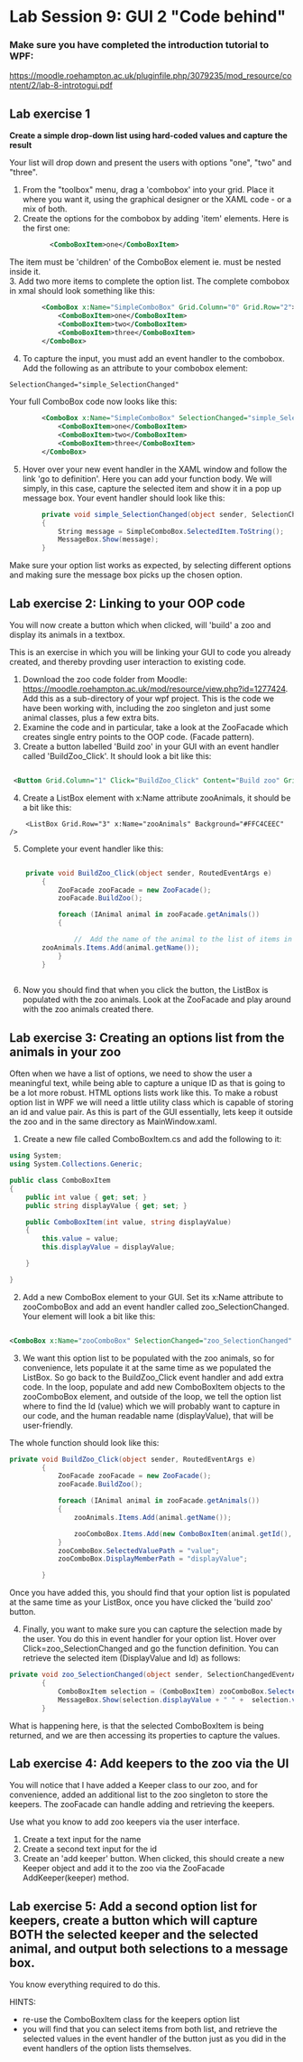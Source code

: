 # Lab Session 9: GUI 2  "Code behind"

### Make sure you have completed the introduction tutorial to WPF: 
https://moodle.roehampton.ac.uk/pluginfile.php/3079235/mod_resource/content/2/lab-8-introtogui.pdf

## Lab exercise 1

__Create a simple drop-down list using hard-coded values and capture the result__

Your list will drop down and present the users with options "one", "two" and "three".


1. From the "toolbox" menu, drag a 'combobox' into your grid.  Place it where you want it, using the graphical designer or the XAML code - or a mix of both.
2. Create the options for the combobox by adding 'item' elements.  Here is the first one:

```xml
          <ComboBoxItem>one</ComboBoxItem>
```
The item must be 'children' of the ComboBox element ie. must be nested inside it.   
3. Add two more items to complete the option list.  The complete combobox in xmal should look something like this:

```xml
        <ComboBox x:Name="SimpleComboBox" Grid.Column="0" Grid.Row="2">
            <ComboBoxItem>one</ComboBoxItem>
            <ComboBoxItem>two</ComboBoxItem>
            <ComboBoxItem>three</ComboBoxItem>
        </ComboBox>


```

4. To capture the input, you must add an event handler to the combobox.  Add the following as an attribute to your combobox element:

```xml
SelectionChanged="simple_SelectionChanged"
```

Your full ComboBox code now looks like this:

```xml
        <ComboBox x:Name="SimpleComboBox" SelectionChanged="simple_SelectionChanged" Grid.Column="0" Grid.Row="2">
            <ComboBoxItem>one</ComboBoxItem>
            <ComboBoxItem>two</ComboBoxItem>
            <ComboBoxItem>three</ComboBoxItem>
        </ComboBox>

```

5. Hover over your new event handler in the XAML window and follow the link  'go to definition'.  Here you can add  your function body. We will simply, in this case, capture the selected item and show it in a pop up message box.   Your event handler should look like this:

```c#
        private void simple_SelectionChanged(object sender, SelectionChangedEventArgs e)
        {
            String message = SimpleComboBox.SelectedItem.ToString();
            MessageBox.Show(message);
        }
```

Make sure your option list works as expected, by selecting different options and making sure the message box picks up the chosen option.

## Lab exercise 2: Linking to your OOP code

You will now create a button which when clicked, will 'build' a zoo and display its animals in a textbox.

This is an exercise in which you will be linking your GUI to code you already created, and thereby provding user interaction to existing code.

1. Download the zoo code folder from Moodle: https://moodle.roehampton.ac.uk/mod/resource/view.php?id=1277424.  Add this as a sub-directory of your wpf project.  This is the code we have been working with, including the zoo singleton and just some animal classes, plus a few extra bits.
2. Examine the code and in particular, take a look at the ZooFacade which creates single entry points to the OOP code. (Facade pattern).
3. Create a button labelled 'Build zoo' in your GUI with an event handler called 'BuildZoo_Click'.  It should look a bit like this:

```xml

 <Button Grid.Column="1" Click="BuildZoo_Click" Content="Build zoo" Grid.Row="2" />
```
4. Create a ListBox element with x:Name attribute zooAnimals, it should be a bit like this:

```
    <ListBox Grid.Row="3" x:Name="zooAnimals" Background="#FFC4CEEC" />
```
5. Complete your event handler like this: 

```c#

	private void BuildZoo_Click(object sender, RoutedEventArgs e)
        {
            ZooFacade zooFacade = new ZooFacade();
            zooFacade.BuildZoo();

            foreach (IAnimal animal in zooFacade.getAnimals())
            {

                //  Add the name of the animal to the list of items in the zooAnimals ListBox element
		zooAnimals.Items.Add(animal.getName());
            }
        }
	       

```

6. Now you should find that when you click the button, the ListBox is populated with the zoo animals.  Look at the ZooFacade and play around with the zoo animals created there.

## Lab exercise 3: Creating an options list from the animals in your zoo

Often when we have a list of options, we need to show the user a meaningful text, while being able to capture a unique ID as that is going to be a lot more robust. HTML options lists work like this.  To make a robust option list in WPF we will need a little utility class which is capable of storing an id and value pair.  As this is part of the GUI essentially, lets keep it outside the zoo and in the same directory as MainWindow.xaml.

1. Create a new file called ComboBoxItem.cs and add the following to it:

```c#
using System;
using System.Collections.Generic;

public class ComboBoxItem
{
    public int value { get; set; }
    public string displayValue { get; set; }

    public ComboBoxItem(int value, string displayValue)
    {
        this.value = value;
        this.displayValue = displayValue;

    }

}

```

2. Add a new ComboBox element to your GUI.  Set its x:Name attribute to zooComboBox and add an event handler called zoo_SelectionChanged. Your element will look a bit like this:

```xml

<ComboBox x:Name="zooComboBox" SelectionChanged="zoo_SelectionChanged" Grid.Row="5" Grid.Column="1"/>
```

3. We want this option list to be populated with the zoo animals, so for convenience, lets populate it at the same time as we populated the ListBox. So go back to the BuildZoo_Click event handler and add extra code.  In the loop, populate and add new ComboBoxItem objects to the zooComboBox element, and outside of the loop, we tell the option list where to find the Id (value) which we will probably want to capture in our code, and the human readable name (displayValue), that will be user-friendly.

The whole function should look like this:

```c#
private void BuildZoo_Click(object sender, RoutedEventArgs e)
        {
            ZooFacade zooFacade = new ZooFacade();
            zooFacade.BuildZoo();

            foreach (IAnimal animal in zooFacade.getAnimals())
            {
                zooAnimals.Items.Add(animal.getName());

                zooComboBox.Items.Add(new ComboBoxItem(animal.getId(), animal.getName()));
            }
            zooComboBox.SelectedValuePath = "value";
            zooComboBox.DisplayMemberPath = "displayValue";

        }
```

Once you have added this, you should find that your option list is populated at the same time as your ListBox, once you have clicked the 'build zoo' button.

4. Finally, you want to make sure you can capture the selection made by the user.  You do this in event handler for  your option list.   Hover over Click=zoo_SelectionChanged and go the function definition.  You can retrieve the selected item (DisplayValue and Id) as follows:

```c#
private void zoo_SelectionChanged(object sender, SelectionChangedEventArgs e)
        {
            ComboBoxItem selection = (ComboBoxItem) zooComboBox.SelectedItem;
            MessageBox.Show(selection.displayValue + " " +  selection.value);
        }
```

What is happening here, is that the selected ComboBoxItem is being returned, and we are then accessing its properties to capture the values.

## Lab exercise 4: Add keepers to the zoo via the UI

You will notice that I have added a Keeper class to our zoo, and for convenience, added an additional list to  the zoo singleton to store the keepers.  The zooFacade can handle adding and retrieving the keepers.

Use what you know to add zoo keepers via the user interface.
1. Create a text input for the name
2. Create a second text input for the id
3. Create an 'add keeper' button.  When clicked, this should create a new Keeper object and add it to the zoo via the ZooFacade AddKeeper(keeper) method.


## Lab exercise 5: Add a second option list for keepers, create a button which will capture BOTH the selected keeper and the selected animal, and output both selections to a message box.

You know everything required to do this.  

HINTS:
   * re-use the ComboBoxItem class for the keepers option list
   * you will find that you can select items from both list, and retrieve the selected values in the event handler of the button just as you did in the event handlers of the option lists themselves.



